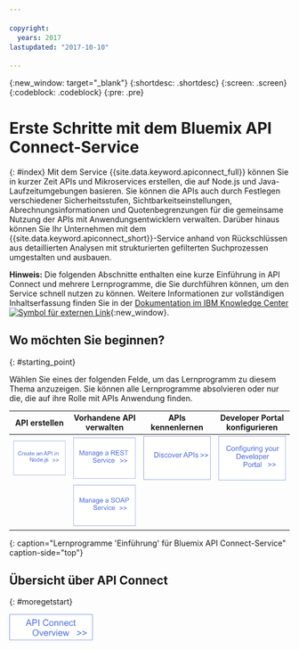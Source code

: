 ```yaml
---

copyright:
  years: 2017
lastupdated: "2017-10-10"

---
```



{:new_window: target="_blank"}
{:shortdesc: .shortdesc}
{:screen: .screen}
{:codeblock: .codeblock}
{:pre: .pre}

# Erste Schritte mit dem Bluemix API Connect-Service
{: #index}
Mit dem Service {{site.data.keyword.apiconnect_full}} können Sie
in kurzer Zeit APIs und Mikroservices erstellen, die auf Node.js und Java-Laufzeitumgebungen basieren. Sie können die APIs auch durch Festlegen verschiedener Sicherheitsstufen, Sichtbarkeitseinstellungen, Abrechnungsinformationen und Quotenbegrenzungen für die gemeinsame Nutzung der APIs mit Anwendungsentwicklern verwalten. Darüber hinaus können Sie Ihr Unternehmen mit dem {{site.data.keyword.apiconnect_short}}-Service anhand von Rückschlüssen aus detaillierten Analysen mit strukturierten gefilterten Suchprozessen umgestalten und ausbauen.

**Hinweis:** Die folgenden Abschnitte enthalten eine kurze Einführung in API Connect und mehrere Lernprogramme, die Sie durchführen können, um den Service schnell nutzen zu können. Weitere Informationen zur vollständigen Inhaltserfassung finden Sie in der [Dokumentation im IBM Knowledge Center ![Symbol für externen Link](../../icons/launch-glyph.svg "Symbol für externen Link")](https://www.ibm.com/support/knowledgecenter/SSFS6T/mapfiles/getting_started_bluemix.html){:new_window}.

## Wo möchten Sie beginnen?
{: #starting_point}

Wählen Sie eines der folgenden Felde, um das Lernprogramm zu diesem Thema anzuzeigen. Sie können alle Lernprogramme absolvieren oder nur die, die auf ihre Rolle mit APIs Anwendung finden.

| API erstellen | Vorhandene API verwalten | APIs kennenlernen | Developer Portal konfigurieren | 
|---------------|------------------------|---------------|-----------------|
| <a href="tutorials/tut_create_api_node.html"> <img src="/images/art_create_api_node.png" width="200" alt="API mit Node.js erstellen" /></a> | <a href="tutorials/tut_rest_landing.html"> <img src="/images/art_manage_rest_service.png" width="200" alt="REST-Service verwalten" /></a> | <a href="tutorials/tut_discover_apis.html"> <img src="/images/art_discover_apis.png" width="200" alt="APIs kennenlernen" /></a> | <a href="tutorials/tut_config_dev_portal.html"> <img src="/images/art_configure_dev_portal.png" width="200" alt="Developer Portal konfigurieren" /></a> | 
| | <a href="tutorials/tut_manage_soap_api.html"> <img src="/images/art_manage_soap_service.png" width="200" alt="SOAP-Service verwalten" /></a> | | |
{: caption="Lernprogramme 'Einführung' für Bluemix API Connect-Service" caption-side="top"}

## Übersicht über API Connect
{: #moregetstart}

<a href="apic_overview.html"> <img src="/images/art_apic_overview.png" width="150" alt="Link zu Übersichtsmaterial für API Connect"></a>




